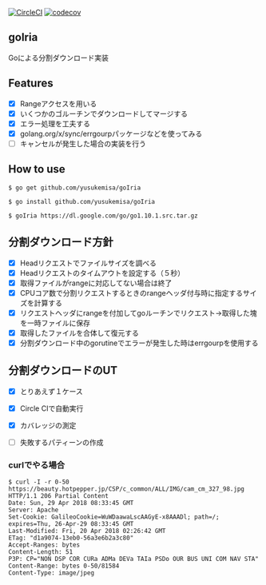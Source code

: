 [![CircleCI](https://circleci.com/gh/yusukemisa/goIria/tree/master.svg?style=svg)](https://circleci.com/gh/yusukemisa/goIria/tree/master)
[![codecov](https://codecov.io/gh/yusukemisa/goIria/branch/master/graph/badge.svg)](https://codecov.io/gh/yusukemisa/goIria)
## goIria
Goによる分割ダウンロード実装

## Features
- [x] Rangeアクセスを用いる
- [x] いくつかのゴルーチンでダウンロードしてマージする
- [x] エラー処理を工夫する
- [x] golang.org/x/sync/errgourpパッケージなどを使ってみる
- [ ] キャンセルが発生した場合の実装を行う

## How to use
```
$ go get github.com/yusukemisa/goIria

$ go install github.com/yusukemisa/goIria

$ goIria https://dl.google.com/go/go1.10.1.src.tar.gz
```

## 分割ダウンロード方針
- [x] Headリクエストでファイルサイズを調べる
- [x] Headリクエストのタイムアウトを設定する（５秒）
- [x] 取得ファイルがrangeに対応してない場合は終了
- [x] CPUコア数で分割リクエストするときのrangeヘッダ付与時に指定するサイズを計算する
- [x] リクエストヘッダにrangeを付加してgoルーチンでリクエスト→取得した塊を一時ファイルに保存
- [x] 取得したファイルを合体して復元する
- [x] 分割ダウンロード中のgorutineでエラーが発生した時はerrgourpを使用する

## 分割ダウンロードのUT
- [x] とりあえず１ケース
- [x] Circle CIで自動実行
- [x] カバレッジの測定
- [ ] 失敗するパティーンの作成



### curlでやる場合
```
$ curl -I -r 0-50 https://beauty.hotpepper.jp/CSP/c_common/ALL/IMG/cam_cm_327_98.jpg
HTTP/1.1 206 Partial Content
Date: Sun, 29 Apr 2018 08:33:45 GMT
Server: Apache
Set-Cookie: GalileoCookie=WuWDaawaLscAAGyE-x8AAADl; path=/; expires=Thu, 26-Apr-29 08:33:45 GMT
Last-Modified: Fri, 20 Apr 2018 02:26:42 GMT
ETag: "d1a9074-13eb0-56a3e6b2a3c80"
Accept-Ranges: bytes
Content-Length: 51
P3P: CP="NON DSP COR CURa ADMa DEVa TAIa PSDo OUR BUS UNI COM NAV STA"
Content-Range: bytes 0-50/81584
Content-Type: image/jpeg
```
